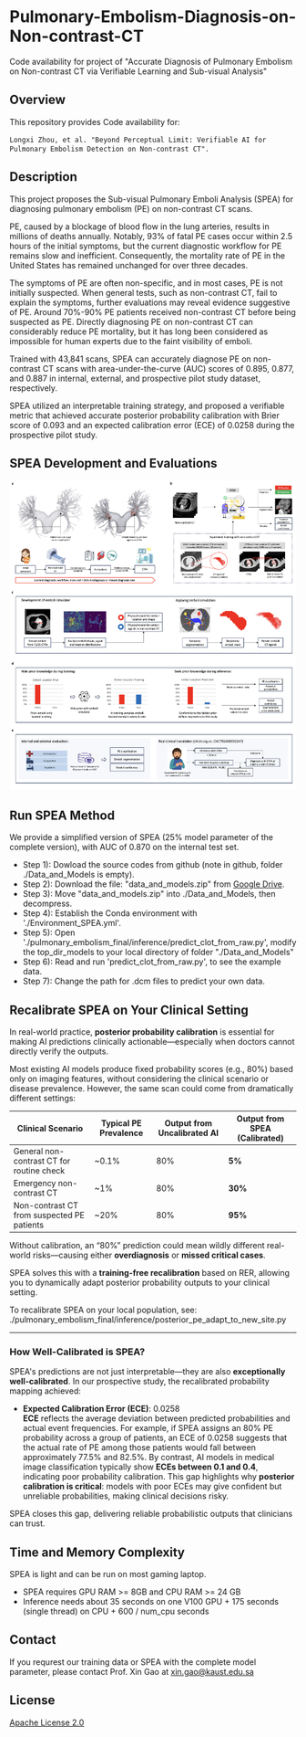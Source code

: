 # Pulmonary-Embolism-Diagnosis-on-Non-contrast-CT
Code availability for project of "Accurate Diagnosis of Pulmonary Embolism on Non-contrast CT via Verifiable Learning and Sub-visual Analysis"

## Overview
This repository provides Code availability for:
```
Longxi Zhou, et al. "Beyond Perceptual Limit: Verifiable AI for Pulmonary Embolism Detection on Non-contrast CT".
```

## Description
This project proposes the Sub-visual Pulmonary Emboli Analysis (SPEA) for diagnosing pulmonary embolism (PE) on non-contrast CT scans. 

PE, caused by a blockage of blood flow in the lung arteries, results in millions of deaths annually. Notably, 93% of fatal PE cases occur within 2.5 hours of the initial symptoms, but the current diagnostic workflow for PE remains slow and inefficient. Consequently, the mortality rate of PE in the United States has remained unchanged for over three decades.

The symptoms of PE are often non-specific, and in most cases, PE is not initially suspected. When general tests, such as non-contrast CT, fail to explain the symptoms, further evaluations may reveal evidence suggestive of PE.  Around 70%-90% PE patients received non-contrast CT before being suspected as PE. Directly diagnosing PE on non-contrast CT can considerably reduce PE mortality, but it has long been considered as impossible for human experts due to the faint visibility of emboli.

Trained with 43,841 scans, SPEA can accurately diagnose PE on non-contrast CT scans with area-under-the-curve (AUC) scores of 0.895, 0.877, and 0.887 in internal, external, and prospective pilot study dataset, respectively. 

SPEA utilized an interpretable training strategy, and proposed a verifiable metric that achieved accurate posterior probability calibration with Brier score of 0.093 and an expected calibration error (ECE) of 0.0258 during the prospective pilot study.



## SPEA Development and Evaluations
<div align="center">
  <img src="./github_resources/Figure 1.png" width=1200>
</div>

## Run SPEA Method
We provide a simplified version of SPEA (25% model parameter of the complete version), with AUC of 0.870 on the internal test set.
- Step 1): Dowload the source codes from github (note in github, folder ./Data_and_Models is empty).
- Step 2): Download the file: "data_and_models.zip" from [Google Drive](https://drive.google.com/file/d/17oBAySfVm8WAFWj31fSaU4JrrDtZYz5Z/view?usp=sharing).
- Step 3): Move "data_and_models.zip" into ./Data_and_Models, then decompress.
- Step 4): Establish the Conda environment with './Environment_SPEA.yml'.
- Step 5): Open './pulmonary_embolism_final/inference/predict_clot_from_raw.py', modify the top_dir_models to your local directory of folder "./Data_and_Models"
- Step 6): Read and run 'predict_clot_from_raw.py', to see the example data.
- Step 7): Change the path for .dcm files to predict your own data.

## Recalibrate SPEA on Your Clinical Setting

In real-world practice, **posterior probability calibration** is essential for making AI predictions clinically actionable—especially when doctors cannot directly verify the outputs.

Most existing AI models produce fixed probability scores (e.g., 80%) based only on imaging features, without considering the clinical scenario or disease prevalence. However, the same scan could come from dramatically different settings:

| Clinical Scenario                                | Typical PE Prevalence | Output from Uncalibrated AI | Output from SPEA (Calibrated) |
|--------------------------------------------------|------------------------|------------------------------|-------------------------------|
| General non-contrast CT for routine check        | ~0.1%                  | 80%                          | **5%**                        |
| Emergency non-contrast CT                        | ~1%                    | 80%                          | **30%**                       |
| Non-contrast CT from suspected PE patients       | ~20%                   | 80%                          | **95%**                       |

Without calibration, an “80%” prediction could mean wildly different real-world risks—causing either **overdiagnosis** or **missed critical cases**.

SPEA solves this with a **training-free recalibration** based on RER, allowing you to dynamically adapt posterior probability outputs to your clinical setting.

To recalibrate SPEA on your local population, see:
./pulmonary_embolism_final/inference/posterior_pe_adapt_to_new_site.py

---
### How Well-Calibrated is SPEA?

SPEA's predictions are not just interpretable—they are also **exceptionally well-calibrated**. In our prospective study, the recalibrated probability mapping achieved:
- **Expected Calibration Error (ECE)**: 0.0258  
**ECE** reflects the average deviation between predicted probabilities and actual event frequencies. For example, if SPEA assigns an 80% PE probability across a group of patients, an ECE of 0.0258 suggests that the actual rate of PE among those patients would fall between approximately 77.5% and 82.5%.
By contrast, AI models in medical image classification typically show **ECEs between 0.1 and 0.4**, indicating poor probability calibration. This gap highlights why **posterior calibration is critical**: models with poor ECEs may give confident but unreliable probabilities, making clinical decisions risky.

SPEA closes this gap, delivering reliable probabilistic outputs that clinicians can trust.




## Time and Memory Complexity
SPEA is light and can be run on most gaming laptop.
- SPEA requires GPU RAM >= 8GB and CPU RAM >= 24 GB
- Inference needs about 35 seconds on one V100 GPU + 175 seconds (single thread) on CPU + 600 / num_cpu seconds

## Contact
If you requrest our training data or SPEA with the complete model parameter, please contact Prof. Xin Gao at xin.gao@kaust.edu.sa

## License
[Apache License 2.0](https://github.com/LongxiZhou/Pulmonary-Embolism-Diagnosis-on-Non-contrast-CT/blob/main/LICENSE)
